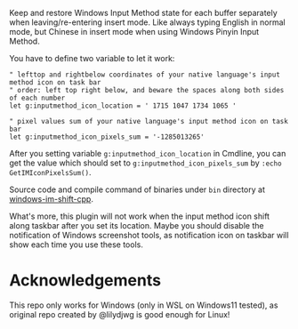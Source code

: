 Keep and restore Windows Input Method state for each buffer separately when leaving/re-entering insert mode. Like always typing English in normal mode, but Chinese in insert mode when using Windows Pinyin Input Method.

You have to define two variable to let it work:

```
" lefttop and rightbelow coordinates of your native language's input method icon on task bar
" order: left top right below, and beware the spaces along both sides of each number
let g:inputmethod_icon_location = ' 1715 1047 1734 1065 '

" pixel values sum of your native language's input method icon on task bar
let g:inputmethod_icon_pixels_sum = '-1285013265'
```

After you setting variable `g:inputmethod_icon_location` in Cmdline, you can get the value which should set to `g:inputmethod_icon_pixels_sum` by `:echo GetIMIconPixelsSum()`.

Source code and compile command of binaries under `bin` directory at [windows-im-shift-cpp](https://github.com/roachsinai/windows-im-shift-cpp).

What's more, this plugin will not work when the input method icon shift along taskbar after you set its location. Maybe you should disable the notification of Windows screenshot tools, as notification icon on taskbar will show each time you use these tools.

# Acknowledgements

This repo only works for Windows (only in WSL on Windows11 tested), as original repo created by @lilydjwg is good enough for Linux!
